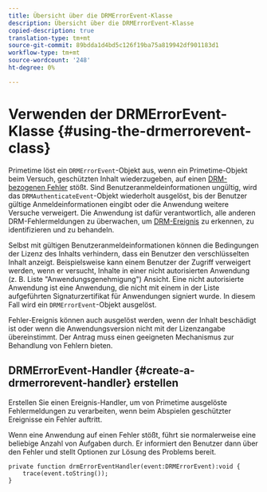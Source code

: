 ```yaml
---
title: Übersicht über die DRMErrorEvent-Klasse
description: Übersicht über die DRMErrorEvent-Klasse
copied-description: true
translation-type: tm+mt
source-git-commit: 89bdda1d4bd5c126f19ba75a819942df901183d1
workflow-type: tm+mt
source-wordcount: '248'
ht-degree: 0%

---
```



# Verwenden der DRMErrorEvent-Klasse {#using-the-drmerrorevent-class}

Primetime löst ein `DRMErrorEvent`-Objekt aus, wenn ein Primetime-Objekt beim Versuch, geschützten Inhalt wiederzugeben, auf einen [DRM-bezogenen Fehler](https://help.adobe.com/en_US/primetime/drm/index.html#reference-DRM_Client_Error_Messages) stößt. Sind Benutzeranmeldeinformationen ungültig, wird das `DRMAuthenticateEvent`-Objekt wiederholt ausgelöst, bis der Benutzer gültige Anmeldeinformationen eingibt oder die Anwendung weitere Versuche verweigert. Die Anwendung ist dafür verantwortlich, alle anderen DRM-Fehlermeldungen zu überwachen, um [DRM-Ereignis](https://help.adobe.com/en_US/primetime/drm/index.html#reference-DRM_Client_Error_Messages) zu erkennen, zu identifizieren und zu behandeln.

Selbst mit gültigen Benutzeranmeldeinformationen können die Bedingungen der Lizenz des Inhalts verhindern, dass ein Benutzer den verschlüsselten Inhalt anzeigt. Beispielsweise kann einem Benutzer der Zugriff verweigert werden, wenn er versucht, Inhalte in einer nicht autorisierten Anwendung (z. B. Liste &quot;Anwendungsgenehmigung&quot;) Ansicht. Eine nicht autorisierte Anwendung ist eine Anwendung, die nicht mit einem in der Liste aufgeführten Signaturzertifikat für Anwendungen signiert wurde. In diesem Fall wird ein `DRMErrorEvent`-Objekt ausgelöst.

Fehler-Ereignis können auch ausgelöst werden, wenn der Inhalt beschädigt ist oder wenn die Anwendungsversion nicht mit der Lizenzangabe übereinstimmt. Der Antrag muss einen geeigneten Mechanismus zur Behandlung von Fehlern bieten.

## DRMErrorEvent-Handler {#create-a-drmerrorevent-handler} erstellen

Erstellen Sie einen Ereignis-Handler, um von Primetime ausgelöste Fehlermeldungen zu verarbeiten, wenn beim Abspielen geschützter Ereignisse ein Fehler auftritt.

Wenn eine Anwendung auf einen Fehler stößt, führt sie normalerweise eine beliebige Anzahl von Aufgaben durch. Er informiert den Benutzer dann über den Fehler und stellt Optionen zur Lösung des Problems bereit.

```
private function drmErrorEventHandler(event:DRMErrorEvent):void {  
    trace(event.toString());  
} 
```
